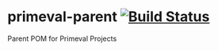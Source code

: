 # primeval-parent [![Build Status](https://travis-ci.org/primeval-io/primeval-parent.svg?branch=master)](https://travis-ci.org/primeval-io/primeval-parent)
Parent POM for Primeval Projects
